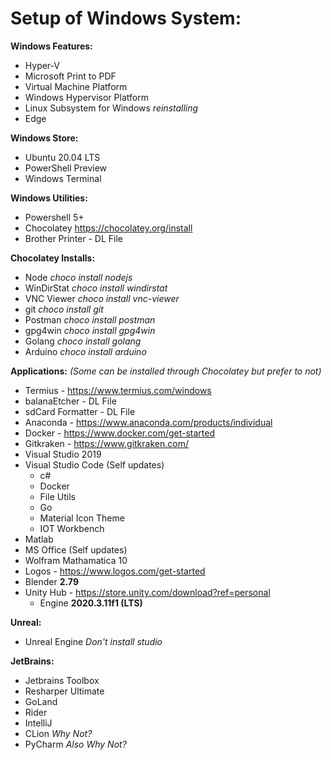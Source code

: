 # Setup of Windows System:

**Windows Features:**
- Hyper-V
- Microsoft Print to PDF
- Virtual Machine Platform
- Windows Hypervisor Platform
- Linux Subsystem for Windows _reinstalling_
- Edge

**Windows Store:**
- Ubuntu 20.04 LTS
- PowerShell Preview
- Windows Terminal
  
**Windows Utilities:**
- Powershell 5+
- Chocolatey https://chocolatey.org/install
- Brother Printer - DL File

    
**Chocolatey Installs:**
- Node _choco install nodejs_
- WinDirStat _choco install windirstat_
- VNC Viewer _choco install vnc-viewer_
- git _choco install git_
- Postman _choco install postman_
- gpg4win _choco install gpg4win_
- Golang _choco install golang_
- Arduino _choco install arduino_

  
**Applications:** _(Some can be installed through Chocolatey but prefer to not)_
- Termius - https://www.termius.com/windows
- balanaEtcher - DL File
- sdCard Formatter - DL File
- Anaconda - https://www.anaconda.com/products/individual
- Docker - https://www.docker.com/get-started
- Gitkraken - https://www.gitkraken.com/
- Visual Studio 2019 
- Visual Studio Code (Self updates)
  - c#
  - Docker
  - File Utils
  - Go
  - Material Icon Theme
  - IOT Workbench
- Matlab
- MS Office (Self updates)
- Wolfram Mathamatica 10
- Logos - https://www.logos.com/get-started
- Blender **2.79**
- Unity Hub - https://store.unity.com/download?ref=personal
  - Engine **2020.3.11f1 (LTS)**

**Unreal:**
- Unreal Engine _Don't install studio_

**JetBrains:**
- Jetbrains Toolbox
- Resharper Ultimate
- GoLand
- Rider
- IntelliJ
- CLion _Why Not?_
- PyCharm _Also Why Not?_
